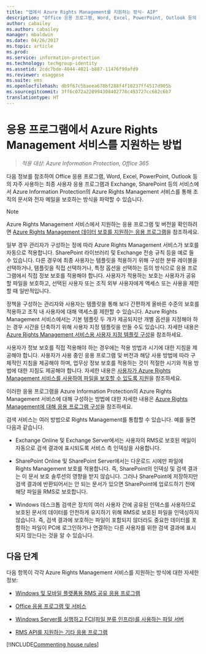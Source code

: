 ```yaml
---
title: "앱에서 Azure Rights Management를 지원하는 방식- AIP"
description: "Office 응용 프로그램, Word, Excel, PowerPoint, Outlook 등의 자주 사용하는 최종 사용자 응용 프로그램과 Exchange, SharePoint 등의 서비스에서 Azure Information Protection의 Azure Rights Management 서비스를 통해 조직의 문서와 전자 메일을 보호하는 방식을 파악합니다."
author: cabailey
ms.author: cabailey
manager: mbaldwin
ms.date: 04/26/2017
ms.topic: article
ms.prod: 
ms.service: information-protection
ms.technology: techgroup-identity
ms.assetid: 2cdc7bde-4044-4021-b887-11476f99afd9
ms.reviewer: esaggese
ms.suite: ems
ms.openlocfilehash: db9f67c5baeea678bf288f4f10237ff4517d905b
ms.sourcegitcommit: 3ff6c072a228994308402778c493727cc682c6b7
translationtype: HT
---
```

# <a name="how-applications-support-the-azure-rights-management-service"></a>응용 프로그램에서 Azure Rights Management 서비스를 지원하는 방법

>*적용 대상: Azure Information Protection, Office 365*

다음 정보를 참조하여 Office 응용 프로그램, Word, Excel, PowerPoint, Outlook 등의 자주 사용하는 최종 사용자 응용 프로그램과 Exchange, SharePoint 등의 서비스에서 Azure Information Protection의 Azure Rights Management 서비스를 통해 조직의 문서와 전자 메일을 보호하는 방식을 파악할 수 있습니다. 
> [!NOTE]
> Azure Rights Management 서비스에서 지원하는 응용 프로그램 및 버전을 확인하려면 [Azure Rights Management 데이터 보호를 지원하는 응용 프로그램](../get-started/requirements-applications.md)을 참조하세요.

일부 경우 관리자가 구성하는 정에 따라 Azure Rights Management 서비스가 보호를 자동으로 적용합니다. SharePoint 라이브러리 및 Exchange 전송 규칙 등을 예로 들 수 있습니다. 다른 경우에 최종 사용자는 템플릿을 적용하기 위해 구성한 분류 레이블을 선택하거나, 템플릿을 직접 선택하거나, 특정 옵션을 선택하는 등의 방식으로 응용 프로그램에서 직접 정보 보호를 적용해야 합니다. 사용자가 적용하는 보호는 사용자가 공유할 파일을 보호하고, 선택된 사용자 또는 조직 외부 사용자에게 액세스 또는 사용을 제한할 때 일반적입니다.

정책을 구성하는 관리자와 사용자는 템플릿을 통해 보다 간편하게 올바른 수준의 보호를 적용하고 조직 내 사용자에 대해 액세스를 제한할 수 있습니다. Azure Rights Management 서비스에서는 기본 템플릿 두 개가 제공되지만 개별 옵션을 지정해야 하는 경우 시간을 단축하기 위해 사용자 지정 템플릿을 만들 수도 있습니다. 자세한 내용은 [Azure Rights Management 서비스용 사용자 지정 템플릿 구성](../deploy-use/configure-custom-templates.md)을 참조하세요.

사용자가 정보 보호를 직접 적용해야 하는 경우에는 적용 방법과 시기에 대한 지침을 제공해야 합니다. 사용자가 사용 중인 응용 프로그램 및 버전과 해당 사용 방법에 따라 구체적인 지침을 제공해야 하며, 업무상 정보 보호를 적용하는 것이 적절한 시기와 적용 방법에 대한 지침도 제공해야 합니다. 자세한 내용은 [사용자가 Azure Rights Management 서비스를 사용하여 파일을 보호할 수 있도록 지원](../deploy-use/help-users.md)을 참조하세요.

이러한 응용 프로그램을 Azure Information Protection의 Azure Rights Management 서비스에 대해 구성하는 방법에 대한 자세한 내용은 [Azure Rights Management에 대해 응용 프로그램 구성](../deploy-use/configure-applications.md)을 참조하세요.

검색 서비스는 여러 방법으로 Rights Management를 통합할 수 있습니다. 예를 들면 다음과 같습니다. 

- Exchange Online 및 Exchange Server에서는 사용자의 RMS로 보호된 메일이 자동으로 검색 결과에 표시되도록 서비스 측 인덱싱을 사용합니다. 

- SharePoint Online 및 SharePoint Server에서는 다운로드 시에만 파일에 Rights Management 보호를 적용합니다. 즉, SharePoint의 인덱싱 및 검색 결과는 이 문서 보호 솔루션의 영향을 받지 않습니다. 그러나 SharePoint에 저장하지만 검색 결과에 반환되어서는 안 되는 문서가 있으면 SharePoint에 업로드하기 전에 해당 파일을 RMS로 보호합니다.

- Windows 데스크톱 검색은 장치의 여러 사용자 간에 공유된 인덱스를 사용하므로 보호된 문서의 데이터를 안전하게 유지하기 위해 RMS로 보호된 파일을 인덱싱하지 않습니다. 즉, 검색 결과에 보호하는 파일이 포함되지 않더라도 중요한 데이터를 포함하는 파일이 PC에 로그인하거나 연결하는 다른 사용자를 위한 검색 결과에 표시되지 않는다는 것을 알 수 있습니다. 



## <a name="next-steps"></a>다음 단계

다음 항목이 각각 Azure Rights Management 서비스를 지원하는 방식에 대한 자세한 정보:

-   [Windows 및 모바일 플랫폼용 RMS 공유 응용 프로그램](sharing-app-support.md)

-   [Office 응용 프로그램 및 서비스](office-apps-services-support.md)

-   [Windows Server를 실행하고 FCI(파일 분류 인프라)를 사용하는 파일 서버](file-server-support.md)

-   [RMS API를 지원하는 기타 응용 프로그램](api-support.md)

[!INCLUDE[Commenting house rules](../includes/houserules.md)]
